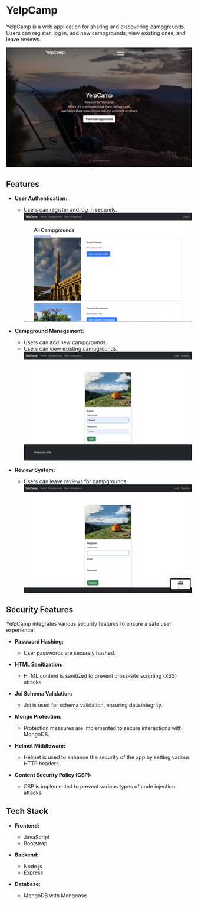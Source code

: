 # YelpCamp

YelpCamp is a web application for sharing and discovering campgrounds. Users can register, log in, add new campgrounds, view existing ones, and leave reviews.

![Screenshot 1](public/images/YelpCamp1.png)

## Features

- **User Authentication:**
  - Users can register and log in securely.
![Screenshot 2](public/images/YelpCamp2.png)

- **Campground Management:**
  - Users can add new campgrounds.
  - Users can view existing campgrounds.
![Screenshot 3](public/images/YelpCamp3.png)

- **Review System:**
  - Users can leave reviews for campgrounds.
![Screenshot 3](public/images/YelpCamp4.png)

## Security Features

YelpCamp integrates various security features to ensure a safe user experience:

- **Password Hashing:**
  - User passwords are securely hashed.

- **HTML Sanitization:**
  - HTML content is sanitized to prevent cross-site scripting (XSS) attacks.

- **Joi Schema Validation:**
  - Joi is used for schema validation, ensuring data integrity.

- **Mongo Protection:**
  - Protection measures are implemented to secure interactions with MongoDB.

- **Helmet Middleware:**
  - Helmet is used to enhance the security of the app by setting various HTTP headers.

- **Content Security Policy (CSP):**
  - CSP is implemented to prevent various types of code injection attacks.

## Tech Stack

- **Frontend:**
  - JavaScript
  - Bootstrap

- **Backend:**
  - Node.js
  - Express

- **Database:**
  - MongoDB with Mongoose



